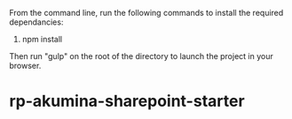 From the command line, run the following commands to install the required dependancies:

1. npm install


Then run "gulp" on the root of the directory to launch the project in your browser.


# rp-akumina-sharepoint-starter
